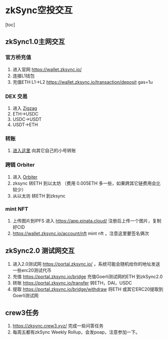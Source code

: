 # zkSync空投交互

[toc]

## zkSync1.0主网交互

### 官方桥充值

1. 进入官网 https://wallet.zksync.io/
2. 连接L1钱包
3. 充值ETH L1->L2 https://wallet.zksync.io/transaction/deposit gas=1u

### DEX 交易

1. 进入 [Zigzag](https://trade.zigzag.exchange/?market=ETH-USDC&network=zksync)
2. ETH->USDC
3. USDC->USDT
4. USDT->ETH

### 转账

1. [进入这里](https://wallet.zksync.io/transaction/transfer?token=ETH) 向其它自己的小号转账


### 跨链 Orbiter

1. 进入 [Orbiter](https://www.orbiter.finance/?source=ZkSync)
2. zksync 转ETH 到以太坊 （费用 0.005ETH 多一些，如果跨其它链费用会比较少）
3. 从以太坊 转ETH 到zksync 

### mint NFT

1. 上传图片到IPFS 进入 https://app.pinata.cloud/ 注册后上传一个图片，复制好CID
2. https://wallet.zksync.io/account/nft mint nft ，注意这里要签名俩次


## zkSync2.0 测试网交互

1. 进入2.0测试网 https://portal.zksync.io/ ，系统可能会随机给你的地址发送一些erc20测试代币
2. 充值 https://portal.zksync.io/bridge 充值Goerli测试网的ETH 到zkSync2.0
3. 转账 https://portal.zksync.io/transfer 转ETH，DAI，USDC 
4. 提取 https://portal.zksync.io/bridge/withdraw 将ETH 或其它ERC20提取到 Goerli测试网




## crew3任务

1. https://zksync.crew3.xyz/ 完成一些问答任务
2. 每周五都有zkSync Weekly Rollup，会发poap，注意参加一下。
